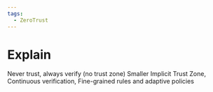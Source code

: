 ```yaml
---
tags:
  - ZeroTrust
---
```


# Explain

Never trust, always verify (no trust zone) Smaller Implicit Trust Zone, Continuous verification, Fine-grained rules and adaptive policies 